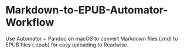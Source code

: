 # Markdown-to-EPUB-Automator-Workflow
Use Automator + Pandoc on macOS to convert Markdown files (.md) to EPUB files (.epub) for easy uploading to Readwise.    
